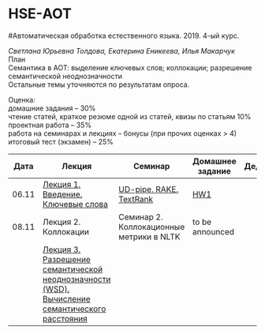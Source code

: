 # HSE-АОТ
#Автоматическая обработка естественного языка. 2019. 4-ый курс. <br>

*Светлана Юрьевна Толдова, Екатерина Еникеева, Илья Макарчук*<br>
План<br>
Семантика в АОТ: выделение ключевых слов; коллокации; разрешение семантической неоднозначности<br>
Остальные темы уточняются по результатам опроса.

Оценка:<br> 
домашние задания – 30% <br>
чтение статей, краткое резюме одной из статей, квизы по статьям 10%<br>
проектная работа – 35%<br>
работа на семинарах и лекциях – бонусы (при прочих оценках > 4)<br>
итоговый тест (экзамен) – 25%<br>

|Дата|Лекция|Семинар|Домашнее задание|Дедлайн|
|-|-|-|-|-|
|06.11|[Лекция 1. Введение. Ключевые слова]()| [UD-pipe. RAKE. TextRank](https://github.com/sjut/HSE-Compling/tree/master/seminars/1_Keywords.ipynb) | [HW1](https://github.com/sjut/HSE-Compling/tree/master/hw/hw1.md) |
|08.11|Лекция 2. Коллокации|Семинар 2. Коллокационные метрики в NLTK|to be announced||
||[Лекция 3. Разрешение семантической неоднозначности (WSD). Вычисление семантического расстояния]()||||

